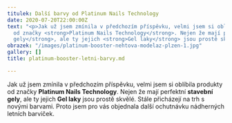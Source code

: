 ```yaml
---
titulek: Další barvy od Platinum Nails Technology
date: 2020-07-20T22:00:00Z
text: "<p>Jak už jsem zmínila v předchozím příspěvku, velmi jsem si oblíbila produkty
  od značky <strong>Platinum Nails Technology</strong>. Nejen že mají perfektní <strong>stavební
  gely</strong>, ale ty jejich <strong>Gel laky</strong> jsou prostě skvělé.</p>"
obrazek: "/images/platinum-booster-nehtova-modelaz-plzen-1.jpg"
gallery: []
title: platinum-booster-letni-barvy.md

---
```

Jak už jsem zmínila v předchozím příspěvku, velmi jsem si oblíbila produkty od značky **Platinum Nails Technology**. Nejen že mají perfektní **stavební gely**, ale ty jejich **Gel laky** jsou prostě skvělé. Stále přicházejí na trh s novými barvami. Proto jsem pro vás objednala další ochutnávku nádherných letních barviček.